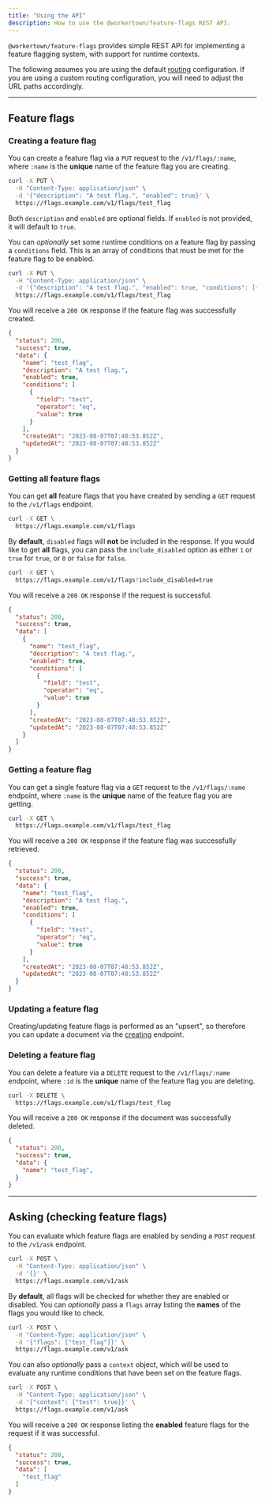 ```yaml
---
title: "Using the API"
description: How to use the @workertown/feature-flags REST API.
---
```


`@workertown/feature-flags` provides simple REST API for implementing a feature
flagging system, with support for runtime contexts.

The following assumes you are using the default
[routing](/docs/core-concepts/routing) configuration. If you are using a custom
routing configuration, you will need to adjust the URL paths accordingly.

---

## Feature flags

### Creating a feature flag

You can create a feature flag via a `PUT` request to the `/v1/flags/:name`,
where `:name` is the **unique** name of the feature flag you are creating.

```bash
curl -X PUT \
  -H "Content-Type: application/json" \
  -d '{"description": "A test flag.", "enabled": true}' \
  https://flags.example.com/v1/flags/test_flag
```

Both `description` and `enabled` are optional fields. If `enabled` is not
provided, it will default to `true`.

You can *optionally* set some runtime conditions on a feature flag by passing
a `conditions` field. This is an array of conditions that must be met for the
feature flag to be enabled.

```bash
curl -X PUT \
  -H "Content-Type: application/json" \
  -d '{"description": "A test flag.", "enabled": true, "conditions": [{ "field": "test", "operator": "eq", "value": true }]}' \
  https://flags.example.com/v1/flags/test_flag
```

You will receive a `200 OK` response if the feature flag was successfully
created.

```json
{
  "status": 200,
  "success": true,
  "data": {
    "name": "test_flag",
    "description": "A test flag.",
    "enabled": true,
    "conditions": [
      {
        "field": "test",
        "operator": "eq",
        "value": true
      }
    ],
    "createdAt": "2023-08-07T07:48:53.852Z",
    "updatedAt": "2023-08-07T07:48:53.852Z"
  }
}
```

### Getting all feature flags

You can get **all** feature flags that you have created by sending a `GET`
request to the `/v1/flags` endpoint.

```bash
curl -X GET \
  https://flags.example.com/v1/flags
```

By **default**, `disabled` flags will **not** be included in the response. If
you would like to get **all** flags, you can pass the `include_disabled` option
as either `1` or `true` for `true`, or `0` or `false` for `false`.

```bash
curl -X GET \
  https://flags.example.com/v1/flags?include_disabled=true
```

You will receive a `200 OK` response if the request is successful.

```json
{
  "status": 200,
  "success": true,
  "data": [
    {
      "name": "test_flag",
      "description": "A test flag.",
      "enabled": true,
      "conditions": [
        {
          "field": "test",
          "operator": "eq",
          "value": true
        }
      ],
      "createdAt": "2023-08-07T07:48:53.852Z",
      "updatedAt": "2023-08-07T07:48:53.852Z"
    }
  ]
}
```

### Getting a feature flag

You can get a single feature flag via a `GET` request to the `/v1/flags/:name`
endpoint, where `:name` is the **unique** name of the feature flag you are
getting.

```bash
curl -X GET \
  https://flags.example.com/v1/flags/test_flag
```

You will receive a `200 OK` response if the feature flag was successfully
retrieved.

```json
{
  "status": 200,
  "success": true,
  "data": {
    "name": "test_flag",
    "description": "A test flag.",
    "enabled": true,
    "conditions": [
      {
        "field": "test",
        "operator": "eq",
        "value": true
      }
    ],
    "createdAt": "2023-08-07T07:48:53.852Z",
    "updatedAt": "2023-08-07T07:48:53.852Z"
  }
}
```

### Updating a feature flag

Creating/updating feature flags is performed as an "upsert", so therefore you
can update a document via the [creating](#creating-a-feature-flag) endpoint.

### Deleting a feature flag

You can delete a feature via a `DELETE` request to the `/v1/flags/:name`
endpoint, where `:id` is the **unique** name of the feature flag you are
deleting.

```bash
curl -X DELETE \
  https://flags.example.com/v1/flags/test_flag
```

You will receive a `200 OK` response if the document was successfully deleted.

```json
{
  "status": 200,
  "success": true,
  "data": {
    "name": "test_flag",
  }
}
```

---

## Asking (checking feature flags)

You can evaluate which feature flags are enabled by sending a `POST` request to
the `/v1/ask` endpoint.

```bash
curl -X POST \
  -H "Content-Type: application/json" \
  -d '{}' \
  https://flags.example.com/v1/ask
```

By **default**, all flags will be checked for whether they are enabled or
disabled. You can *optionally* pass a `flags` array listing the **names** of the
flags you would like to check.

```bash
curl -X POST \
  -H "Content-Type: application/json" \
  -d '{"flags": ["test_flag"]}' \
  https://flags.example.com/v1/ask
```

You can also *optionally* pass a `context` object, which will be used to
evaluate any runtime conditions that have been set on the feature flags.

```bash
curl -X POST \
  -H "Content-Type: application/json" \
  -d '{"context": {"test": true}}' \
  https://flags.example.com/v1/ask
```

You will receive a `200 OK` response listing the **enabled** feature flags for
the request if it was successful.

```json
{
  "status": 200,
  "success": true,
  "data": [
    "test_flag"
  ]
}
```
